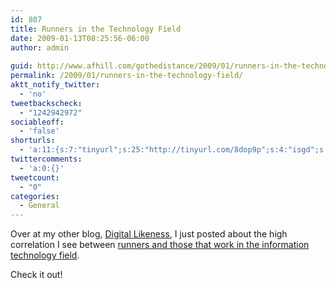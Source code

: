 ```yaml
---
id: 807
title: Runners in the Technology Field
date: 2009-01-13T08:25:56-06:00
author: admin
  
guid: http://www.afhill.com/gothedistance/2009/01/runners-in-the-technology-field/
permalink: /2009/01/runners-in-the-technology-field/
aktt_notify_twitter:
  - 'no'
tweetbackscheck:
  - "1242942972"
sociableoff:
  - 'false'
shorturls:
  - 'a:11:{s:7:"tinyurl";s:25:"http://tinyurl.com/8dop9p";s:4:"isgd";s:17:"http://is.gd/fHdu";s:5:"bitly";s:19:"http://bit.ly/16rrm";s:5:"snipr";s:22:"http://snipr.com/9xz0x";s:5:"snurl";s:22:"http://snurl.com/9xz0x";s:7:"snipurl";s:24:"http://snipurl.com/9xz0x";s:4:"trim";s:17:"http://tr.im/5te1";s:5:"adjix";s:207:"(10 Jan 2008 temporary restriction: API requires valid partnerID or partnerEmail key in request. Contact us if this affects you.) Invalid Adjix request. API documentation @ http://web.adjix.com/AdjixAPI.html";s:4:"advu";s:203:"(10 Jan 2008 temporary restriction: API requires valid partnerID or partnerEmail key in request. Contact us if this affects you.) Invalid Adjix request. API documentation @ http://web.ad.vu/AdjixAPI.html";s:4:"zima";s:19:"http://zi.ma/4cb61d";s:9:"permalink";s:76:"http://www.afhill.com/gothedistance/2009/01/runners-in-the-technology-field/";}'
twittercomments:
  - 'a:0:{}'
tweetcount:
  - "0"
categories:
  - General
---
```

Over at my other blog, [Digital Likeness](http://www.afhill.com/blog), I just posted about the high correlation I see between [runners and those that work in the information technology field](http://www.afhill.com/blog/personal/runners-in-technology/).

Check it out!